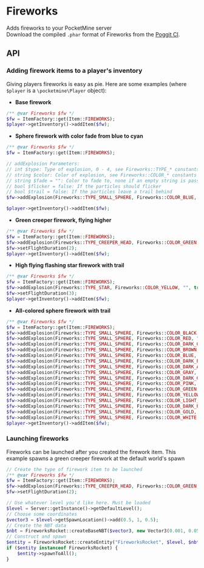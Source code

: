 # Fireworks
Adds fireworks to your PocketMine server<br>
Download the compiled `.phar` format of Fireworks from the [Poggit CI](https://poggit.pmmp.io/ci/BlockHorizons/Fireworks).
## API
### Adding firework items to a player's inventory
Giving players fireworks is easy as pie. Here are some examples (where `$player` is a `\pocketmine\Player` object):
- **Base firework**
```php
/** @var Fireworks $fw */
$fw = ItemFactory::get(Item::FIREWORKS);
$player->getInventory()->addItem($fw);
```
- **Sphere firework with color fade from blue to cyan**
```php
/** @var Fireworks $fw */
$fw = ItemFactory::get(Item::FIREWORKS);

// addExplosion Parameters:
// int $type: Type of explosion, 0 - 4, see Fireworks::TYPE_* constants
// string $color: Color of explosion, see Fireworks::COLOR_* constants
// string $fade = "": Color to fade to, none if an empty string is passed
// bool $flicker = false: If the particles should flicker
// bool $trail = false: If the particles leave a trail behind
$fw->addExplosion(Fireworks::TYPE_SMALL_SPHERE, Fireworks::COLOR_BLUE, Fireworks::COLOR_DARK_AQUA, false, false);

$player->getInventory()->addItem($fw);
```
- **Green creeper firework, flying higher**
```php
/** @var Fireworks $fw */
$fw = ItemFactory::get(Item::FIREWORKS);
$fw->addExplosion(Fireworks::TYPE_CREEPER_HEAD, Fireworks::COLOR_GREEN, "", false, false);
$fw->setFlightDuration(2);
$player->getInventory()->addItem($fw);
```
- **High flying flashing star firework with trail**
```php
/** @var Fireworks $fw */
$fw = ItemFactory::get(Item::FIREWORKS);
$fw->addExplosion(Fireworks::TYPE_STAR, Fireworks::COLOR_YELLOW, "", true, true);
$fw->setFlightDuration(3);
$player->getInventory()->addItem($fw);
```
- **All-colored sphere firework with trail**
```php
/** @var Fireworks $fw */
$fw = ItemFactory::get(Item::FIREWORKS);
$fw->addExplosion(Fireworks::TYPE_SMALL_SPHERE, Fireworks::COLOR_BLACK, "", false, true);
$fw->addExplosion(Fireworks::TYPE_SMALL_SPHERE, Fireworks::COLOR_RED, "", false, true);
$fw->addExplosion(Fireworks::TYPE_SMALL_SPHERE, Fireworks::COLOR_DARK_GREEN, "", false, true);
$fw->addExplosion(Fireworks::TYPE_SMALL_SPHERE, Fireworks::COLOR_BROWN, "", false, true);
$fw->addExplosion(Fireworks::TYPE_SMALL_SPHERE, Fireworks::COLOR_BLUE, "", false, true);
$fw->addExplosion(Fireworks::TYPE_SMALL_SPHERE, Fireworks::COLOR_DARK_PURPLE, "", false, true);
$fw->addExplosion(Fireworks::TYPE_SMALL_SPHERE, Fireworks::COLOR_DARK_AQUA, "", false, true);
$fw->addExplosion(Fireworks::TYPE_SMALL_SPHERE, Fireworks::COLOR_GRAY, "", false, true);
$fw->addExplosion(Fireworks::TYPE_SMALL_SPHERE, Fireworks::COLOR_DARK_GRAY, "", false, true);
$fw->addExplosion(Fireworks::TYPE_SMALL_SPHERE, Fireworks::COLOR_PINK, "", false, true);
$fw->addExplosion(Fireworks::TYPE_SMALL_SPHERE, Fireworks::COLOR_GREEN, "", false, true);
$fw->addExplosion(Fireworks::TYPE_SMALL_SPHERE, Fireworks::COLOR_YELLOW, "", false, true);
$fw->addExplosion(Fireworks::TYPE_SMALL_SPHERE, Fireworks::COLOR_LIGHT_AQUA, "", false, true);
$fw->addExplosion(Fireworks::TYPE_SMALL_SPHERE, Fireworks::COLOR_DARK_PINK, "", false, true);
$fw->addExplosion(Fireworks::TYPE_SMALL_SPHERE, Fireworks::COLOR_GOLD, "", false, true);
$fw->addExplosion(Fireworks::TYPE_SMALL_SPHERE, Fireworks::COLOR_WHITE, "", false, true);
$player->getInventory()->addItem($fw);
```
### Launching fireworks
Fireworks can be launched after you created the firework item.
This example spawns a green creeper firework at the default world's spawn
```php
// Create the type of firework item to be launched
/** @var Fireworks $fw */
$fw = ItemFactory::get(Item::FIREWORKS);
$fw->addExplosion(Fireworks::TYPE_CREEPER_HEAD, Fireworks::COLOR_GREEN, "", false, false);
$fw->setFlightDuration(2);

// Use whatever level you'd like here. Must be loaded
$level = Server::getInstance()->getDefaultLevel();
// Choose some coordinates
$vector3 = $level->getSpawnLocation()->add(0.5, 1, 0.5);
// Create the NBT data
$nbt = FireworksRocket::createBaseNBT($vector3, new Vector3(0.001, 0.05, 0.001), lcg_value() * 360, 90);
// Construct and spawn
$entity = FireworksRocket::createEntity("FireworksRocket", $level, $nbt, $fw);
if ($entity instanceof FireworksRocket) {
    $entity->spawnToAll();
}
```
